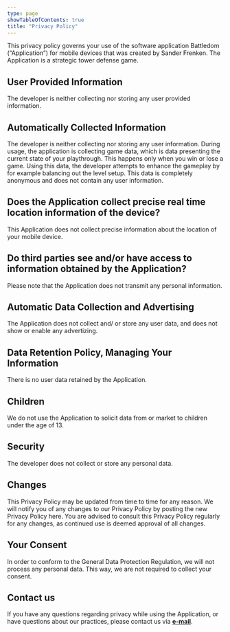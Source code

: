 ```yaml
---
type: page
showTableOfContents: true
title: "Privacy Policy"
---
```


This privacy policy governs your use of the software application Battledom (“Application”) for mobile devices that was created by Sander Frenken. The Application is a strategic tower defense game.

## User Provided Information

The developer is neither collecting nor storing any user provided information.

## Automatically Collected Information 

The developer is neither collecting nor storing any user information. During usage, the application is collecting game data, which is data presenting the current state of your playthrough. This happens only when you win or lose a game. Using this data, the developer attempts to enhance the gameplay by for example balancing out the level setup. This data is completely anonymous and does not contain any user information.

## Does the Application collect precise real time location information of the device?

This Application does not collect precise information about the location of your mobile device.

## Do third parties see and/or have access to information obtained by the Application?

Please note that the Application does not transmit any personal information.

## Automatic Data Collection and Advertising

The Application does not collect and/ or store any user data, and does not show or enable any advertizing.

## Data Retention Policy, Managing Your Information

There is no user data retained by the Application.

## Children

We do not use the Application to solicit data from or market to children under the age of 13. 

## Security

The developer does not collect or store any personal data.

## Changes

This Privacy Policy may be updated from time to time for any reason. We will notify you of any changes to our Privacy Policy by posting the new Privacy Policy here. You are advised to consult this Privacy Policy regularly for any changes, as continued use is deemed approval of all changes.

## Your Consent

In order to conform to the General Data Protection Regulation, we will not process any personal data. This way, we are not required to collect your consent.

## Contact us

If you have any questions regarding privacy while using the Application, or have questions about our practices, please contact us via [**e-mail**](mailto:rednasgamesinfo@gmail.com).